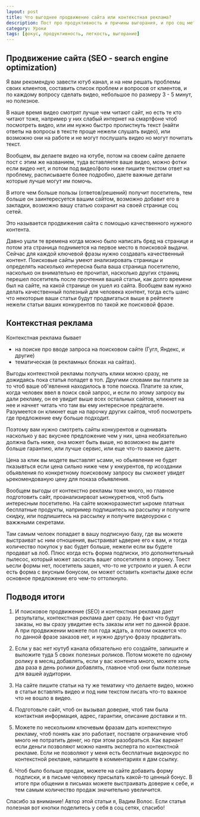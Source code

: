 ```yaml
---
layout: post
title: Что выгоднее продвижение сайта или контекстная реклама?
description: Пост про продуктивность и причины выгорания, и про соц мети
category: Уроки
tags: [фокус, продуктивность, легкость, выгорание]
---
```

<h2>Продвижение сайта (SEO - search engine optimization)</h2>

Я вам рекомендую завести ютуб канал, и на нем решать проблемы своих клиентов, составить список проблем и вопросов от клиентов, и по каждому вопросу сделать видео, небольшое по размеру 3 - 5 минут, но полезное.

В наше время видео смотрят лучше чем читают сайт, но есть те кто читают тоже, например у них слабый интернет на смартфоне чтоб посмотреть видео, или им нужно быстро пролистнуть текст (найти ответы на вопросы в тексте проще нежели слушать видео), или возможно они на работе и не могут послушать видео но могут почитать текст.

Вообщем, вы делаете видео на ютубе, потом на своем сайте делаете пост с этим же названием, туда вставляете ваше видео, можно фотки если видео нет, и потом под видео/фото ниже пишите текстом ответ на проблему, расписываете более подробно, даете важные детали которые лучше могут им помочь.

В итоге чем больше пользы (ответов/решений) получит посетитель, тем больше он заинтересуется вашим сайтом, возможно добавит его в закладки, возможно вашу статью сохранит на своей странице соц сетей.

Это называется продвижения сайта с помощью качественного нужного контента.

Давно ушли те времена когда можно было написать бред на странице и потом эта страница поднимется на первое место в поисковой выдачи. Сейчас для каждой ключевой фразы нужно создавать качественный контент. Поисковые сайты умеют анализировать страницы и определять насколько интересна была ваша страница посетителю, насколько он внимательно ее прочитал, насколько других страниц перешел посетитель после прочтения вашей статьи, как долго времени был на сайте, на какой странице он ушел из сайта. Вообщем вам нужно делать качественный полезный для человека контент, тогда есть шанс что некоторые ваши статьи будут продвигаться выше в рейтинге нежели статьи ваших конкурентов по такой же поисковой фразе.


<h2>Контекстная реклама</h2>

Контекстная реклама бывает 
- на поиске про вводе запроса на поисковом сайте (Гугл, Яндекс, и другие)
- тематическая (в рекламных блоках на сайтах).

Выгоды контекстной рекламы получать клики можно сразу, не дожидаясь пока статья попадет в топ. Другими словами вы платите за то чтоб ваше об'явлення находилось в топе поиска. Платите за клик, когда человек ввел в поиск свой запрос, и если по этому запросу вы дали рекламу, он ее увидит выше всех остальных сайтов, кликнет на нее и начнет читать что там вы ему интересное предлагаете. Разумеется он кликнет еще на парочку других сайтов, чтоб посмотреть где предложение ему больше подходит.

Поэтому вам нужно смотреть сайты конкурентов и оценивать насколько у вас вкуснее предложение чем у них, цена необязательно должна быть ниже, она может быть выше, но возможно вы даете больше гарантию, или лучше сервис, или еще что-то важное даете.

Цена за клик вы модете выставлят ьсами, но обьявление не будет пказывться если цена сильно ниже чем у кнкурентов, пр исоздании обьявления по конкретному поисковому запросу вы сможеет увидет ьрекомендованую цену для показа обьявления.

Вообщем выгоды от контекстно рекламы тоже много, но главное подготовить сайт, проанализирвоат ьконкуретнов, чтоб быть интересным посетителю. На сайте можноразместит ькроме платных бесплатные продукты, например подпишитесь на рассылку и получите скидку, или подпишитесь на рассылку и получите видеоуроки с важжными секретами.

Там самым челоек попадает в вашу подписную базу, где вы можете выстраиват ьс ним отношения, выстраиват ьдверие его к вам, и тогда количество покупок у вас будет больше, нежели если вы будете продават ьв лоб. Плюс когда есть форма подписки,  это дополнительный пылесос, который может засосать вашег опосетителя в опронку. Тоест ьесли формы нет, посетитель зашел, что-то не устроило и ушел. А если есть форма с вкусным бонусом, он может оставить контакты даже если основное предложение его чем-то оттолкнуло.




<h2>Подводя итоги</h2>

1. И поисковое продвижение (SEO) и контекстная реклама дает результаты, контекстная реклама дает сразу. Не факт что будут заказы, но вы сразу увидитие есть заказы или нет по данной фразе. А при продвижении можете пол года ждать, а потом окажется что по данной фразе заказов нет, и нужно другую фразу продвигать.

2. Если у вас нет юутуб канала обязательно  его создайте, запишите и выложите туда 5 своих полезных роликов. Потом можете по одному ролику в месяц добавлять, если у вас контента много, можете хоть два раза в день ролики добавлять, главное чтоб они были полезные для вашей аудитории.

3. На сайте пишите статьи на ту же тематику что делаете видео, можно в статьи вставлять видео и под ним текстом писать что-то важное что не вошло в видео.

4. Подготовьте сайт, чтоб он вызывал доверие, чтоб там была контактная информация, адрес, гарантии, описание доставки и тп. 

5. Можете по нескольким ключевым фразам дать контекстную рекламу, чтоб понять как это работает, поставте ограничение чтоб много не потратить денег, но при этом разобраться. Как вариант если деньги позволяют можно нанять эксперта по контекстной рекламе. Если не позволяют у меня есть бесплатные видеокурс по контекстной рекламе, напишите в комментариях я дам ссылку.

6. Чтоб было больше продаж, можете на сайте добавить форму подписки, и в письме человеку присылать какой-то ценный бонус. В итоге при общении в письмах можете выстраивать доверие к себе, и тем самым количество продаж значительно увеличится.

Спасибо за внимание! Автор этой статьи я, Вадим Волос.
Если статья полезная  вот кнопки поделитесь у себя в соц сетях, спасибо!
